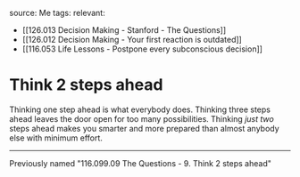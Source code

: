 source: Me
tags:
relevant:
- [[126.013 Decision Making - Stanford - The Questions]]
- [[126.012 Decision Making - Your first reaction is outdated]]
- [[116.053 Life Lessons - Postpone every subconscious decision]]

# Think 2 steps ahead

Thinking one step ahead is what everybody does. Thinking three steps ahead leaves the door open for too many possibilities. Thinking _just two_ steps ahead makes you smarter and more prepared than almost anybody else with minimum effort.

---
Previously named "116.099.09 The Questions - 9. Think 2 steps ahead"


